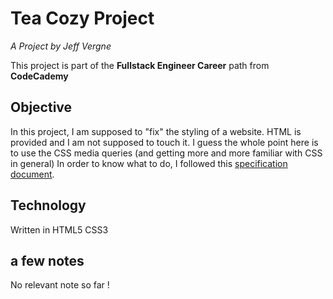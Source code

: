 # Tea Cozy Project
*A Project by Jeff Vergne*

This project is part of the **Fullstack Engineer Career** path from **CodeCademy**

## Objective
In this project, I am supposed to "fix" the styling of a website. HTML is provided and I am not supposed to touch it.
I guess the whole point here is to use the CSS media queries (and getting more and more familiar with CSS in general)
In order to know what to do, I followed this [specification document](https://content.codecademy.com/courses/freelance-1/capstone-1/specs/fotomatic_spec_landing.png).

## Technology
Written in HTML5 CSS3

## a few notes
No relevant note so far !